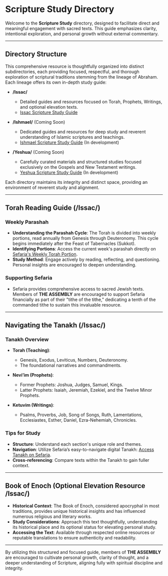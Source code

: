 # Scripture Study Directory

Welcome to the **Scripture Study** directory, designed to facilitate direct and meaningful engagement with sacred texts. This guide emphasizes clarity, intentional exploration, and personal growth without external commentary.

---

## Directory Structure

This comprehensive resource is thoughtfully organized into distinct subdirectories, each providing focused, respectful, and thorough exploration of scriptural traditions stemming from the lineage of Abraham. Each lineage offers its own in-depth study guide:

- **/Issac/**
  - Detailed guides and resources focused on Torah, Prophets, Writings, and optional elevation texts.
  - [Issac Scripture Study Guide](./Issac/Scripture_Study_Guide.md)

- **/Ishmael/** (Coming Soon)
  - Dedicated guides and resources for deep study and reverent understanding of Islamic scriptures and teachings.
  - [Ishmael Scripture Study Guide](./Ishmael/Scripture_Study_Guide.md) (In development)

- **/Yeshua/** (Coming Soon)
  - Carefully curated materials and structured studies focused exclusively on the Gospels and New Testament writings.
  - [Yeshua Scripture Study Guide](./Yeshua/Scripture_Study_Guide.md) (In development)

Each directory maintains its integrity and distinct space, providing an environment of reverent study and alignment.

---

## Torah Reading Guide (/Issac/)

### Weekly Parashah

- **Understanding the Parashah Cycle**: The Torah is divided into weekly portions, read annually from Genesis through Deuteronomy. This cycle begins immediately after the Feast of Tabernacles (Sukkot).
- **Identifying Portions**: Access the current week's parashah directly on [Sefaria's Weekly Torah Portion](https://www.sefaria.org/calendars).
- **Study Method**: Engage actively by reading, reflecting, and questioning. Personal insights are encouraged to deepen understanding.

### Supporting Sefaria

- Sefaria provides comprehensive access to sacred Jewish texts. Members of **THE ASSEMBLY** are encouraged to support Sefaria financially as part of their "tithe of the tithe," dedicating a tenth of the commanded tithe to sustain this invaluable resource.

---

## Navigating the Tanakh (/Issac/)

### Tanakh Overview

- **Torah (Teaching)**:
  - Genesis, Exodus, Leviticus, Numbers, Deuteronomy.
  - The foundational narratives and commandments.

- **Nevi’im (Prophets)**:
  - Former Prophets: Joshua, Judges, Samuel, Kings.
  - Latter Prophets: Isaiah, Jeremiah, Ezekiel, and the Twelve Minor Prophets.

- **Ketuvim (Writings)**:
  - Psalms, Proverbs, Job, Song of Songs, Ruth, Lamentations, Ecclesiastes, Esther, Daniel, Ezra-Nehemiah, Chronicles.

### Tips for Study

- **Structure**: Understand each section's unique role and themes.
- **Navigation**: Utilize Sefaria’s easy-to-navigate digital Tanakh: [Access Tanakh on Sefaria](https://www.sefaria.org/Tanakh).
- **Cross-referencing**: Compare texts within the Tanakh to gain fuller context.

---

## Book of Enoch (Optional Elevation Resource /Issac/)

- **Historical Context**: The Book of Enoch, considered apocryphal in most traditions, provides unique historical insights and has influenced numerous religious and literary works.
- **Study Considerations**: Approach this text thoughtfully, understanding its historical place and its optional status for elevating personal study.
- **Accessing the Text**: Available through respected online resources or reputable translations to ensure authenticity and readability.

---

By utilizing this structured and focused guide, members of **THE ASSEMBLY** are encouraged to cultivate personal growth, clarity of thought, and a deeper understanding of Scripture, aligning fully with spiritual discipline and integrity.

